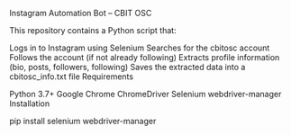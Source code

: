 Instagram Automation Bot – CBIT OSC

This repository contains a Python script that:

Logs in to Instagram using Selenium
Searches for the cbitosc account
Follows the account (if not already following)
Extracts profile information (bio, posts, followers, following)
Saves the extracted data into a cbitosc_info.txt file
Requirements

Python 3.7+
Google Chrome
ChromeDriver
Selenium
webdriver-manager
Installation

pip install selenium webdriver-manager
